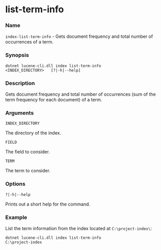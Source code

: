 # list-term-info

### Name

`index-list-term-info` - Gets document frequency and total number of occurrences of a term.

### Synopsis

<code>dotnet lucene-cli.dll index list-term-info <INDEX_DIRECTORY> <FIELD> <TERM> [?|-h|--help]</code>

### Description

Gets document frequency and total number of occurrences (sum of the term frequency for each document) of a term.

### Arguments

`INDEX_DIRECTORY`

The directory of the index.

`FIELD`

The field to consider.

`TERM`

The term to consider.

### Options

`?|-h|--help`

Prints out a short help for the command.

### Example

List the term information from the index located at `C:\project-index\`:

<code>dotnet lucene-cli.dll index list-term-info C:\project-index</code>

